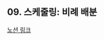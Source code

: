 ## 09. 스케줄링: 비례 배분

[노션 링크](https://parallel-shrine-c64.notion.site/10-1cf7d6692ca880c78e05faded77d1bc2?pvs=74)